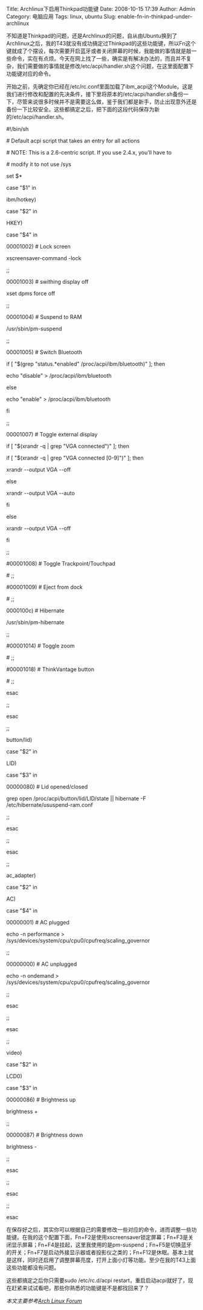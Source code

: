 Title: Archlinux下启用Thinkpad功能键
Date: 2008-10-15 17:39
Author: Admin
Category: 电脑应用
Tags: linux, ubuntu
Slug: enable-fn-in-thinkpad-under-archlinux

不知道是Thinkpad的问题，还是Archlinux的问题，自从由Ubuntu换到了Archlinux之后，我的T43就没有成功搞定过Thinkpad的这些功能键，所以Fn这个键就成了个摆设，每次需要开启蓝牙或者关闭屏幕的时候，我能做的事情就是敲一些命令，实在有点烦。今天在网上找了一些，确实是有解决办法的，而且并不复杂，我们需要做的事情就是修改/etc/acpi/handler.sh这个问题，在这里面配置下功能键对应的命令。

</p>

开始之前，先确定你已经在/etc/rc.conf里面加载了ibm\_acpi这个Module。这是我们进行修改和配置的先决条件，接下里将原本的/etc/acpi/handler.sh备份一下，尽管来说很多时候并不是需要这么做，鉴于我们都是新手，防止出现意外还是备份一下比较安全。这些都搞定之后，把下面的这段代码保存为新的/etc/acpi/handler.sh。

</p>

<coolcode linenum="no">

\#!/bin/sh

\# Default acpi script that takes an entry for all actions

\# NOTE: This is a 2.6-centric script. If you use 2.4.x, you'll have to

\# modify it to not use /sys

set \$\*

case "\$1" in

ibm/hotkey)

case "\$2" in

HKEY)

case "\$4" in

​00001002) \# Lock screen

xscreensaver-command -lock

;;

​00001003) \# swithing display off

xset dpms force off

;;

​00001004) \# Suspend to RAM

/usr/sbin/pm-suspend

;;

​00001005) \# Switch Bluetooth

if [ "\$(grep "status.\*enabled" /proc/acpi/ibm/bluetooth)" ]; then

echo "disable" \> /proc/acpi/ibm/bluetooth

else

echo "enable" \> /proc/acpi/ibm/bluetooth

fi

;;

​00001007) \# Toggle external display

if [ "\$(xrandr -q | grep "VGA connected")" ]; then

if [ "\$(xrandr -q | grep "VGA connected [0-9]")" ]; then

xrandr --output VGA --off

else

xrandr --output VGA --auto

fi

else

xrandr --output VGA --off

fi

;;

\#00001008) \# Toggle Trackpoint/Touchpad

\# ;;

\#00001009) \# Eject from dock

\# ;;

0000100c) \# Hibernate

/usr/sbin/pm-hibernate

;;

\#00001014) \# Toggle zoom

\# ;;

\#00001018) \# ThinkVantage button

\# ;;

esac

;;

esac

;;

button/lid)

case "\$2" in

LID)

case "\$3" in

​00000080) \# Lid opened/closed

grep open /proc/acpi/button/lid/LID/state || hibernate -F
/etc/hibernate/ususpend-ram.conf

;;

esac

;;

esac

;;

ac\_adapter)

case "\$2" in

AC)

case "\$4" in

​00000001) \# AC plugged

echo -n performance \>
/sys/devices/system/cpu/cpu0/cpufreq/scaling\_governor

;;

​00000000) \# AC unplugged

echo -n ondemand \>
/sys/devices/system/cpu/cpu0/cpufreq/scaling\_governor

;;

esac

;;

esac

;;

video)

case "\$2" in

LCD0)

case "\$3" in

​00000086) \# Brightness up

brightness +

;;

​00000087) \# Brightness down

brightness -

;;

esac

;;

esac

;;

esac

</coolcode>

在保存好之后，其实你可以根据自己的需要修改一些对应的命令，进而调整一些功能键。在我的这个配置下面，Fn+F2是使用xscreensaver锁定屏幕；Fn+F3是关闭显示屏幕；Fn+F4是挂起，这里我使用的是pm-suspend；Fn+F5是切换蓝牙的开关；Fn+F7是启动外接显示器或者投影仪之类的；Fn+F12是休眠。基本上就是这样，同时还启用了调整屏幕亮度，打开上面小灯等功能。至少在我的T43上面这些功能都没有问题。

</p>

这些都搞定之后你只需要sudo /etc/rc.d/acpi
restart，重启启动acpi就好了，现在赶紧来试试看吧，那些你熟悉的功能键是不是都找回来了？

</p>

*本文主要参考[Arch Linux Forum][]*

  [Arch Linux Forum]: http://bbs.archlinux.org/viewtopic.php?id=45710
